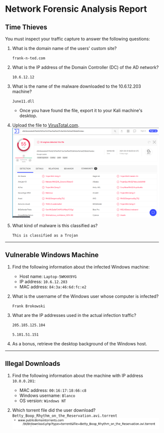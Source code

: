 # Network Forensic Analysis Report

## Time Thieves 
You must inspect your traffic capture to answer the following questions:

1. What is the domain name of the users' custom site?

    `frank-n-ted.com`

2. What is the IP address of the Domain Controller (DC) of the AD network?

    `10.6.12.12`

3. What is the name of the malware downloaded to the 10.6.12.203 machine?

    `June11.dll`
   - Once you have found the file, export it to your Kali machine's desktop.
4. Upload the file to [VirusTotal.com](https://www.virustotal.com/gui/).
![Path](Diagrams/virus_total.png)


5. What kind of malware is this classified as?

    `This is classified as a Trojan`


---

## Vulnerable Windows Machine

1. Find the following information about the infected Windows machine:
    - Host name: `Laptop-5WKHX9YG`
    - IP address: `10.6.12.203`
    - MAC address: `84:3a:46:6d:fc:e2`
    
2. What is the username of the Windows user whose computer is infected?

    `Frank Brokowski`

3. What are the IP addresses used in the actual infection traffic?
    
    `205.185.125.104`

    `5.101.51.151`

4. As a bonus, retrieve the desktop background of the Windows host.

---

## Illegal Downloads

1. Find the following information about the machine with IP address `10.0.0.201`:
    - MAC address: `00:16:17:18:66:c8`
    - Windows username: `Blanco`
    - OS version: `Windows NT`

2. Which torrent file did the user download?
`Betty_Boop_Rhythm_on_the_Reservation.avi.torrent`
![Path](Diagrams/Torrent_File.png)